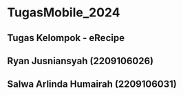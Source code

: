 # TugasMobile_2024
## Tugas Kelompok - eRecipe
## Ryan Jusniansyah (2209106026)
## Salwa Arlinda Humairah (2209106031)

